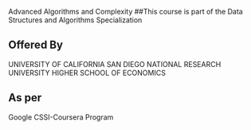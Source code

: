 Advanced Algorithms and Complexity
##This course is part of the Data Structures and Algorithms Specialization

Offered By
---
UNIVERSITY OF CALIFORNIA SAN DIEGO
NATIONAL RESEARCH UNIVERSITY HIGHER SCHOOL OF ECONOMICS

As per 
---
Google CSSI-Coursera Program
